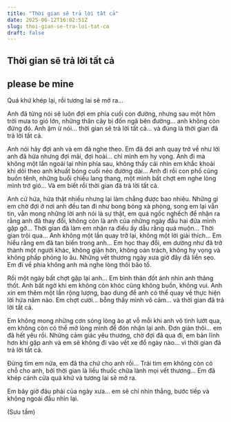 ```yaml
---
title: "Thời gian sẽ trả lời tất cả"
date: 2025-06-12T16:02:51Z
slug: thoi-gian-se-tra-loi-tat-ca
draft: false
---
```


## Thời gian sẽ trả lời tất cả

## please be mine

Quá khứ khép lại, rồi tương lai sẽ mở ra... 
 
Anh đã từng nói sẽ luôn đợi em phía cuối con đường, nhưng sau một hôm trời mưa to gió lớn, những thân cây bị đốn ngã bên đường... anh không còn đứng đó. Anh ậm ừ nói... thời gian sẽ trả lời tất cả... và đúng là thời gian đã trả lời tất cả.
 
Anh nói hãy đợi anh và em đã nghe theo. Em đã đợi anh quay trở về như lời anh đã hứa nhưng đợi mãi, đợi hoài... chỉ mình em hy vọng. Anh đi mà không một lần ngoái lại nhìn phía sau, không thấy cái nhìn em khắc khoải khi dõi theo anh khuất bóng cuối nẻo đường dài... Anh đi rồi con phố cũng buồn tênh, những buổi chiều lang thang, một mình bất chợt em nghe lòng mình trở gió... Và em biết rồi thời gian đã trả lời tất cả.
 
Anh cứ hứa, hứa thật nhiều nhưng lại làm chẳng được bao nhiêu. Những gì em chờ đợi ở nơi anh đều tan đi như bong bóng xà phòng, song em lại vẫn tin, vẫn mong những lời anh nói là sự thật, em quá ngốc nghếch để nhận ra rằng anh đã thay đổi, không còn là anh của những ngày đầu hai đứa mình gặp gỡ... Thời gian đã làm em nhận ra điều ấy dẫu rằng quá muộn...
 Thời gian trôi qua... Anh không một lần quay trở lại, không một lời giải thích... Em hiểu rằng em đã tan biến trong anh... Em học thay đổi, em dường như đã trở thành một người khác, không giận hờn, không oán trách, không hy vọng và không phấp phỏng lo âu. Những vết thương ngày xưa giờ đây đã liền sẹo. Em đi về phía không anh mà nghe lòng thôi bão tố.
 
Rồi một ngày bất chợt gặp lại anh... Em bình thản đốt ánh nhìn anh thảng thốt. Anh bất ngờ khi em không còn khóc cũng không buồn, không vui. Anh xin em thêm một lần rộng lượng, bao dung để anh có thể quay về thực hiện lời hứa năm nào. Em chợt cười... bỗng thấy mình vô cảm... và thời gian đã trả lời tất cả.
 
Em không mong những cơn sóng lòng ào ạt vỗ mỗi khi anh vô tình lướt qua, em không còn có thể mở lòng mình để đón nhận lại anh. Đơn giản thôi... em đã hết yêu rồi. Những cảm giác yêu thương, chờ đợi đã qua đi, em bản lĩnh hơn khi gặp anh và em sẽ không đi vào vết xe đổ ngày nào... vì thời gian đã trả lời tất cả.
 
Đừng tìm em nữa, em đã tha chứ cho anh rồi... Trái tim em không còn có chỗ cho anh, bởi thời gian là liều thuốc chữa lành mọi vết thương... Em đã khép cánh cửa quá khứ và tương lai sẽ mở ra.
 
Em bây giờ đâu phải của ngày xưa... em sẽ chỉ nhìn thẳng, bước tiếp và không ngoái đầu nhìn lại.
 
(Sưu tầm)